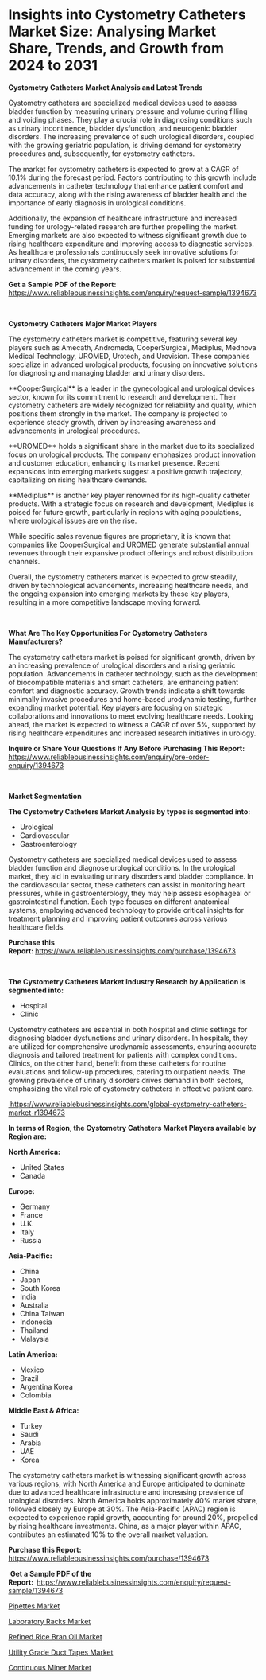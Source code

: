 <p><h1>Insights into Cystometry Catheters Market Size: Analysing Market Share, Trends, and Growth from 2024 to 2031</h1></p><p><strong>Cystometry Catheters Market Analysis and Latest Trends</strong></p>
<p><p>Cystometry catheters are specialized medical devices used to assess bladder function by measuring urinary pressure and volume during filling and voiding phases. They play a crucial role in diagnosing conditions such as urinary incontinence, bladder dysfunction, and neurogenic bladder disorders. The increasing prevalence of such urological disorders, coupled with the growing geriatric population, is driving demand for cystometry procedures and, subsequently, for cystometry catheters. </p><p>The market for cystometry catheters is expected to grow at a CAGR of 10.1% during the forecast period. Factors contributing to this growth include advancements in catheter technology that enhance patient comfort and data accuracy, along with the rising awareness of bladder health and the importance of early diagnosis in urological conditions. </p><p>Additionally, the expansion of healthcare infrastructure and increased funding for urology-related research are further propelling the market. Emerging markets are also expected to witness significant growth due to rising healthcare expenditure and improving access to diagnostic services. As healthcare professionals continuously seek innovative solutions for urinary disorders, the cystometry catheters market is poised for substantial advancement in the coming years.</p></p>
<p><strong>Get a Sample PDF of the Report:&nbsp;</strong> <a href="https://www.reliablebusinessinsights.com/enquiry/request-sample/1394673?utm_campaign=63&utm_medium=2&utm_source=Github&utm_content=ia&utm_term=17112024&utm_id=cystometry-catheters">https://www.reliablebusinessinsights.com/enquiry/request-sample/1394673</a></p>
<p>&nbsp;</p>
<p><strong>Cystometry Catheters Major Market Players</strong></p>
<p><p>The cystometry catheters market is competitive, featuring several key players such as Amecath, Andromeda, CooperSurgical, Mediplus, Mednova Medical Technology, UROMED, Urotech, and Urovision. These companies specialize in advanced urological products, focusing on innovative solutions for diagnosing and managing bladder and urinary disorders.</p><p>**CooperSurgical** is a leader in the gynecological and urological devices sector, known for its commitment to research and development. Their cystometry catheters are widely recognized for reliability and quality, which positions them strongly in the market. The company is projected to experience steady growth, driven by increasing awareness and advancements in urological procedures.</p><p>**UROMED** holds a significant share in the market due to its specialized focus on urological products. The company emphasizes product innovation and customer education, enhancing its market presence. Recent expansions into emerging markets suggest a positive growth trajectory, capitalizing on rising healthcare demands.</p><p>**Mediplus** is another key player renowned for its high-quality catheter products. With a strategic focus on research and development, Mediplus is poised for future growth, particularly in regions with aging populations, where urological issues are on the rise.</p><p>While specific sales revenue figures are proprietary, it is known that companies like CooperSurgical and UROMED generate substantial annual revenues through their expansive product offerings and robust distribution channels. </p><p>Overall, the cystometry catheters market is expected to grow steadily, driven by technological advancements, increasing healthcare needs, and the ongoing expansion into emerging markets by these key players, resulting in a more competitive landscape moving forward.</p></p>
<p>&nbsp;</p>
<p><strong>What Are The Key Opportunities For Cystometry Catheters Manufacturers?</strong></p>
<p><p>The cystometry catheters market is poised for significant growth, driven by an increasing prevalence of urological disorders and a rising geriatric population. Advancements in catheter technology, such as the development of biocompatible materials and smart catheters, are enhancing patient comfort and diagnostic accuracy. Growth trends indicate a shift towards minimally invasive procedures and home-based urodynamic testing, further expanding market potential. Key players are focusing on strategic collaborations and innovations to meet evolving healthcare needs. Looking ahead, the market is expected to witness a CAGR of over 5%, supported by rising healthcare expenditures and increased research initiatives in urology.</p></p>
<p><strong>Inquire or Share Your Questions If Any Before Purchasing This Report:</strong> <a href="https://www.reliablebusinessinsights.com/enquiry/pre-order-enquiry/1394673?utm_campaign=63&utm_medium=2&utm_source=Github&utm_content=ia&utm_term=17112024&utm_id=cystometry-catheters">https://www.reliablebusinessinsights.com/enquiry/pre-order-enquiry/1394673</a></p>
<p>&nbsp;</p>
<p><strong>Market Segmentation</strong></p>
<p><strong>The Cystometry Catheters Market Analysis by types is segmented into:</strong></p>
<p><ul><li>Urological</li><li>Cardiovascular</li><li>Gastroenterology</li></ul></p>
<p><p>Cystometry catheters are specialized medical devices used to assess bladder function and diagnose urological conditions. In the urological market, they aid in evaluating urinary disorders and bladder compliance. In the cardiovascular sector, these catheters can assist in monitoring heart pressures, while in gastroenterology, they may help assess esophageal or gastrointestinal function. Each type focuses on different anatomical systems, employing advanced technology to provide critical insights for treatment planning and improving patient outcomes across various healthcare fields.</p></p>
<p><strong>Purchase this Report:&nbsp;</strong><a href="https://www.reliablebusinessinsights.com/purchase/1394673?utm_campaign=63&utm_medium=2&utm_source=Github&utm_content=ia&utm_term=17112024&utm_id=cystometry-catheters">https://www.reliablebusinessinsights.com/purchase/1394673</a></p>
<p>&nbsp;</p>
<p><strong>The Cystometry Catheters Market Industry Research by Application is segmented into:</strong></p>
<p><ul><li>Hospital</li><li>Clinic</li></ul></p>
<p><p>Cystometry catheters are essential in both hospital and clinic settings for diagnosing bladder dysfunctions and urinary disorders. In hospitals, they are utilized for comprehensive urodynamic assessments, ensuring accurate diagnosis and tailored treatment for patients with complex conditions. Clinics, on the other hand, benefit from these catheters for routine evaluations and follow-up procedures, catering to outpatient needs. The growing prevalence of urinary disorders drives demand in both sectors, emphasizing the vital role of cystometry catheters in effective patient care.</p></p>
<p><a href="https://www.reliablebusinessinsights.com/global-cystometry-catheters-market-r1394673?utm_campaign=63&utm_medium=2&utm_source=Github&utm_content=ia&utm_term=17112024&utm_id=cystometry-catheters">&nbsp;https://www.reliablebusinessinsights.com/global-cystometry-catheters-market-r1394673</a></p>
<p><strong>In terms of Region, the Cystometry Catheters Market Players available by Region are:</strong></p>
<p>
    <p> <strong> North America: </strong>
        <ul>
            <li>United States</li>
            <li>Canada</li>
        </ul>
        </p> 
    <p> <strong> Europe: </strong>
        <ul>
            <li>Germany</li>
            <li>France</li>
            <li>U.K.</li>
            <li>Italy</li>
            <li>Russia</li>
        </ul>
        </p> 
    <p> <strong> Asia-Pacific: </strong>
        <ul>
            <li>China</li>
            <li>Japan</li>
            <li>South Korea</li>
            <li>India</li>
            <li>Australia</li>
            <li>China Taiwan</li>
            <li>Indonesia</li>
            <li>Thailand</li>
            <li>Malaysia</li>
        </ul>
        </p> 
    <p> <strong> Latin America: </strong>
        <ul>
            <li>Mexico</li>
            <li>Brazil</li>
            <li>Argentina Korea</li>
            <li>Colombia</li>
        </ul>
        </p> 
    <p> <strong> Middle East & Africa: </strong>
        <ul>
            <li>Turkey</li>
            <li>Saudi</li>
            <li>Arabia</li>
            <li>UAE</li>
            <li>Korea</li>
        </ul>
    </p>
    </p>
<p><p>The cystometry catheters market is witnessing significant growth across various regions, with North America and Europe anticipated to dominate due to advanced healthcare infrastructure and increasing prevalence of urological disorders. North America holds approximately 40% market share, followed closely by Europe at 30%. The Asia-Pacific (APAC) region is expected to experience rapid growth, accounting for around 20%, propelled by rising healthcare investments. China, as a major player within APAC, contributes an estimated 10% to the overall market valuation.</p></p>
<p><strong>Purchase this Report: </strong><a href="https://www.reliablebusinessinsights.com/purchase/1394673?utm_campaign=63&utm_medium=2&utm_source=Github&utm_content=ia&utm_term=17112024&utm_id=cystometry-catheters">https://www.reliablebusinessinsights.com/purchase/1394673</a></p>
<p>&nbsp;<strong>Get a Sample PDF of the Report:&nbsp;&nbsp;</strong><a href="https://www.reliablebusinessinsights.com/enquiry/request-sample/1394673?utm_campaign=63&utm_medium=2&utm_source=Github&utm_content=ia&utm_term=17112024&utm_id=cystometry-catheters">https://www.reliablebusinessinsights.com/enquiry/request-sample/1394673</a></p>
<p><strong></strong></p>
<p><p><a href="https://issuu.com/reportprime-2/docs/pipettes-market-size-2030.pptx_f087f215c78721?utm_campaign=63&utm_medium=2&utm_source=Github&utm_content=ia&utm_term=17112024&utm_id=cystometry-catheters">Pipettes Market</a></p><p><a href="https://issuu.com/reportprime-2/docs/laboratory-racks-market-size-2030.p_efee204330dac4?utm_campaign=63&utm_medium=2&utm_source=Github&utm_content=ia&utm_term=17112024&utm_id=cystometry-catheters">Laboratory Racks Market</a></p><p><a href="https://www.linkedin.com/pulse/insights-refined-rice-bran-oil-market-players-size-geographical-cmnkf?utm_campaign=63&utm_medium=2&utm_source=Github&utm_content=ia&utm_term=17112024&utm_id=cystometry-catheters">Refined Rice Bran Oil Market</a></p><p><a href="https://github.com/JubayerMia832/Market-Research-Report-List-1/blob/main/utility-grade-duct-tapes-market.md?utm_campaign=63&utm_medium=2&utm_source=Github&utm_content=ia&utm_term=17112024&utm_id=cystometry-catheters">Utility Grade Duct Tapes Market</a></p><p><a href="https://www.linkedin.com/pulse/continuous-miner-market-global-insights-regional-analysis-oalre?utm_campaign=63&utm_medium=2&utm_source=Github&utm_content=ia&utm_term=17112024&utm_id=cystometry-catheters">Continuous Miner Market</a></p></p>